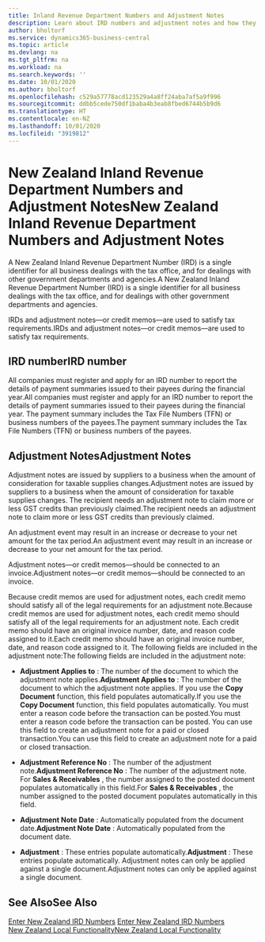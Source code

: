 ```yaml
---
title: Inland Revenue Department Numbers and Adjustment Notes
description: Learn about IRD numbers and adjustment notes and how they are supported in the New Zealand version of Business Central.
author: bholtorf
ms.service: dynamics365-business-central
ms.topic: article
ms.devlang: na
ms.tgt_pltfrm: na
ms.workload: na
ms.search.keywords: ''
ms.date: 10/01/2020
ms.author: bholtorf
ms.openlocfilehash: c529a57778acd123529a4a8ff24aba7af5a9f996
ms.sourcegitcommit: ddbb5cede750df1baba4b3eab8fbed6744b5b9d6
ms.translationtype: HT
ms.contentlocale: en-NZ
ms.lasthandoff: 10/01/2020
ms.locfileid: "3919812"
---
```

# <a name="new-zealand-inland-revenue-department-numbers-and-adjustment-notes"></a><span data-ttu-id="895a0-103">New Zealand Inland Revenue Department Numbers and Adjustment Notes</span><span class="sxs-lookup"><span data-stu-id="895a0-103">New Zealand Inland Revenue Department Numbers and Adjustment Notes</span></span>

<span data-ttu-id="895a0-104">A New Zealand Inland Revenue Department Number (IRD) is a single identifier for all business dealings with the tax office, and for dealings with other government departments and agencies.</span><span class="sxs-lookup"><span data-stu-id="895a0-104">A New Zealand Inland Revenue Department Number (IRD) is a single identifier for all business dealings with the tax office, and for dealings with other government departments and agencies.</span></span>  

<span data-ttu-id="895a0-105">IRDs and adjustment notes—or credit memos—are used to satisfy tax requirements.</span><span class="sxs-lookup"><span data-stu-id="895a0-105">IRDs and adjustment notes—or credit memos—are used to satisfy tax requirements.</span></span>  

## <a name="ird-number"></a><span data-ttu-id="895a0-106">IRD number</span><span class="sxs-lookup"><span data-stu-id="895a0-106">IRD number</span></span>  
<span data-ttu-id="895a0-107">All companies must register and apply for an IRD number to report the details of payment summaries issued to their payees during the financial year.</span><span class="sxs-lookup"><span data-stu-id="895a0-107">All companies must register and apply for an IRD number to report the details of payment summaries issued to their payees during the financial year.</span></span> <span data-ttu-id="895a0-108">The payment summary includes the Tax File Numbers (TFN) or business numbers of the payees.</span><span class="sxs-lookup"><span data-stu-id="895a0-108">The payment summary includes the Tax File Numbers (TFN) or business numbers of the payees.</span></span>  

## <a name="adjustment-notes"></a><span data-ttu-id="895a0-109">Adjustment Notes</span><span class="sxs-lookup"><span data-stu-id="895a0-109">Adjustment Notes</span></span>  
<span data-ttu-id="895a0-110">Adjustment notes are issued by suppliers to a business when the amount of consideration for taxable supplies changes.</span><span class="sxs-lookup"><span data-stu-id="895a0-110">Adjustment notes are issued by suppliers to a business when the amount of consideration for taxable supplies changes.</span></span> <span data-ttu-id="895a0-111">The recipient needs an adjustment note to claim more or less GST credits than previously claimed.</span><span class="sxs-lookup"><span data-stu-id="895a0-111">The recipient needs an adjustment note to claim more or less GST credits than previously claimed.</span></span>  

<span data-ttu-id="895a0-112">An adjustment event may result in an increase or decrease to your net amount for the tax period.</span><span class="sxs-lookup"><span data-stu-id="895a0-112">An adjustment event may result in an increase or decrease to your net amount for the tax period.</span></span>  

<span data-ttu-id="895a0-113">Adjustment notes—or credit memos—should be connected to an invoice.</span><span class="sxs-lookup"><span data-stu-id="895a0-113">Adjustment notes—or credit memos—should be connected to an invoice.</span></span>  

<span data-ttu-id="895a0-114">Because credit memos are used for adjustment notes, each credit memo should satisfy all of the legal requirements for an adjustment note.</span><span class="sxs-lookup"><span data-stu-id="895a0-114">Because credit memos are used for adjustment notes, each credit memo should satisfy all of the legal requirements for an adjustment note.</span></span> <span data-ttu-id="895a0-115">Each credit memo should have an original invoice number, date, and reason code assigned to it.</span><span class="sxs-lookup"><span data-stu-id="895a0-115">Each credit memo should have an original invoice number, date, and reason code assigned to it.</span></span> <span data-ttu-id="895a0-116">The following fields are included in the adjustment note:</span><span class="sxs-lookup"><span data-stu-id="895a0-116">The following fields are included in the adjustment note:</span></span>  

- <span data-ttu-id="895a0-117">**Adjustment Applies to** : The number of the document to which the adjustment note applies.</span><span class="sxs-lookup"><span data-stu-id="895a0-117">**Adjustment Applies to** : The number of the document to which the adjustment note applies.</span></span> <span data-ttu-id="895a0-118">If you use the **Copy Document** function, this field populates automatically.</span><span class="sxs-lookup"><span data-stu-id="895a0-118">If you use the **Copy Document** function, this field populates automatically.</span></span> <span data-ttu-id="895a0-119">You must enter a reason code before the transaction can be posted.</span><span class="sxs-lookup"><span data-stu-id="895a0-119">You must enter a reason code before the transaction can be posted.</span></span> <span data-ttu-id="895a0-120">You can use this field to create an adjustment note for a paid or closed transaction.</span><span class="sxs-lookup"><span data-stu-id="895a0-120">You can use this field to create an adjustment note for a paid or closed transaction.</span></span>  

- <span data-ttu-id="895a0-121">**Adjustment Reference No** : The number of the adjustment note.</span><span class="sxs-lookup"><span data-stu-id="895a0-121">**Adjustment Reference No** : The number of the adjustment note.</span></span> <span data-ttu-id="895a0-122">For **Sales & Receivables** , the number assigned to the posted document populates automatically in this field.</span><span class="sxs-lookup"><span data-stu-id="895a0-122">For **Sales & Receivables** , the number assigned to the posted document populates automatically in this field.</span></span>  

- <span data-ttu-id="895a0-123">**Adjustment Note Date** : Automatically populated from the document date.</span><span class="sxs-lookup"><span data-stu-id="895a0-123">**Adjustment Note Date** : Automatically populated from the document date.</span></span>  
- <span data-ttu-id="895a0-124">**Adjustment** : These entries populate automatically.</span><span class="sxs-lookup"><span data-stu-id="895a0-124">**Adjustment** : These entries populate automatically.</span></span> <span data-ttu-id="895a0-125">Adjustment notes can only be applied against a single document.</span><span class="sxs-lookup"><span data-stu-id="895a0-125">Adjustment notes can only be applied against a single document.</span></span>  

## <a name="see-also"></a><span data-ttu-id="895a0-126">See Also</span><span class="sxs-lookup"><span data-stu-id="895a0-126">See Also</span></span>  
<span data-ttu-id="895a0-127">[Enter New Zealand IRD Numbers](how-to-enter-new-zealand-business-numbers.md) </span><span class="sxs-lookup"><span data-stu-id="895a0-127">[Enter New Zealand IRD Numbers](how-to-enter-new-zealand-business-numbers.md) </span></span>  
[<span data-ttu-id="895a0-128">New Zealand Local Functionality</span><span class="sxs-lookup"><span data-stu-id="895a0-128">New Zealand Local Functionality</span></span>](new-zealand-local-functionality.md)

